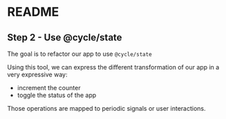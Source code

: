 # README

## Step 2 - Use @cycle/state

The goal is to refactor our app to use `@cycle/state`


Using this tool, we can express the different transformation of our app in a
very expressive way:

- increment the counter
- toggle the status of the app


Those operations are mapped to periodic signals or user interactions.
